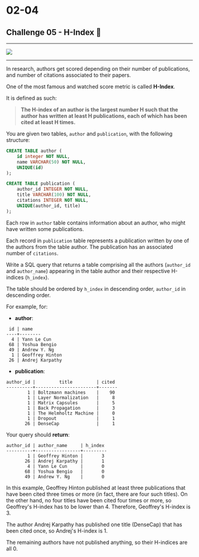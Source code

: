 # 02-04

## Challenge 05 - H-Index 🔬

---

![](https://upload.wikimedia.org/wikipedia/commons/thumb/4/4b/Long_Room_Interior%2C_Trinity_College_Dublin%2C_Ireland_-_Diliff.jpg/2560px-Long_Room_Interior%2C_Trinity_College_Dublin%2C_Ireland_-_Diliff.jpg)

---

In research, authors get scored depending on their number of publications, and number of citations associated to their papers.

One of the most famous and watched score metric is called **H-Index**.

It is defined as such:

> **The H-index of an author is the largest number H such that the author has written at least H publications, each of which has been cited at least H times.**

You are given two tables, `author` and `publication`, with the following structure:

  ``` sql
  CREATE TABLE author (
      id integer NOT NULL,
      name VARCHAR(50) NOT NULL,
      UNIQUE(id)
  );
  ```
  ``` sql
  CREATE TABLE publication (
      author_id INTEGER NOT NULL,
      title VARCHAR(100) NOT NULL,
      citations INTEGER NOT NULL,
      UNIQUE(author_id, title)
  );
  ```

Each row in `author` table contains information about an author, who might have written some publications.

Each record in `publication` table represents a publication written by one of the authors from the table author. The publication has an associated number of `citations`.

Write a SQL query that returns a table comprising all the authors (`author_id` and `author_name`) appearing in the table author and their respective H-indices (`h_index`).

The table should be ordered by `h_index` in descending order, `author_id` in descending order.

For example, for:

- **author**:
```
 id | name
----+--------
  4 | Yann Le Cun
 68 | Yoshua Bengio
 49 | Andrew Y. Ng
  1 | Geoffrey Hinton
 26 | Andrej Karpathy
```

- **publication**:
```
author_id |         title         | cited
----------+-----------------------+-------
        1 | Boltzmann machines    |    90
        1 | Layer Normalization   |     8
        1 | Matrix Capsules       |     5
        1 | Back Propagation      |     3
        1 | The Helmholtz Machine |     0
        1 | Dropout               |     1
       26 | DenseCap              |     1
```

Your query should **return**:

```
author_id | author_name     | h_index
----------+-----------------+---------
        1 | Geoffrey Hinton |       3
       26 | Andrej Karpathy |       1
        4 | Yann Le Cun     |       0
       68 | Yoshua Bengio   |       0
       49 | Andrew Y. Ng    |       0
```

In this example, Geoffrey Hinton published at least three publications that have been cited three times or more (in fact, there are four such titles). On the other hand, no four titles have been cited four times or more, so Geoffrey's H-index has to be lower than 4. Therefore, Geoffrey's H-index is 3.

The author Andrej Karpathy has published one title (DenseCap) that has been cited once, so Andrej's H-index is 1.

The remaining authors have not published anything, so their H-indices are all 0.
